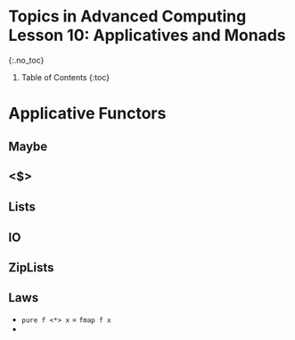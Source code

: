 # Topics in Advanced Computing Lesson 10: Applicatives and Monads
{:.no_toc}

1. Table of Contents
{:toc}

# Applicative Functors

## Maybe

## <$>

## Lists

## IO

## ZipLists

## Laws

* `pure f <*> x` = `fmap f x`
* 